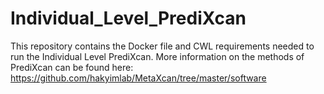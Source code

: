 # Individual_Level_PrediXcan

This repository contains the Docker file and CWL requirements needed to run the Individual Level PrediXcan. More information on the methods of PrediXcan can be found here:
https://github.com/hakyimlab/MetaXcan/tree/master/software
